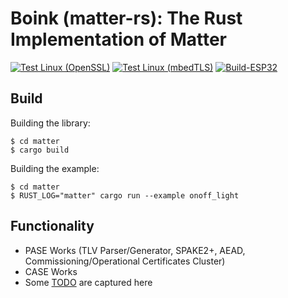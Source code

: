 # Boink (matter-rs): The Rust Implementation of Matter

[![Test Linux (OpenSSL)](https://github.com/kedars/matter-rs/actions/workflows/test-linux-openssl.yml/badge.svg)](https://github.com/kedars/matter-rs/actions/workflows/test-linux-openssl.yml)
[![Test Linux (mbedTLS)](https://github.com/kedars/matter-rs/actions/workflows/test-linux-mbedtls.yml/badge.svg)](https://github.com/kedars/matter-rs/actions/workflows/test-linux-mbedtls.yml)
[![Build-ESP32](https://github.com/kedars/matter-rs/actions/workflows/build-esp32.yml/badge.svg)](https://github.com/kedars/matter-rs/actions/workflows/build-esp32.yml)

## Build

Building the library:
```
$ cd matter
$ cargo build
```

Building the example:
```
$ cd matter
$ RUST_LOG="matter" cargo run --example onoff_light
```


## Functionality
- PASE Works (TLV Parser/Generator, SPAKE2+, AEAD, Commissioning/Operational Certificates Cluster)
- CASE Works 
- Some [TODO](TODO.md) are captured here
